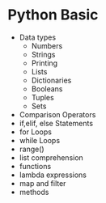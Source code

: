 # Python Basic

- Data types
    - Numbers
    - Strings
    - Printing
    - Lists
    - Dictionaries
    - Booleans
    - Tuples
    - Sets
- Comparison Operators
- if,elif, else Statements
- for Loops
- while Loops
- range()
- list comprehension
- functions
- lambda expressions
- map and filter
- methods
